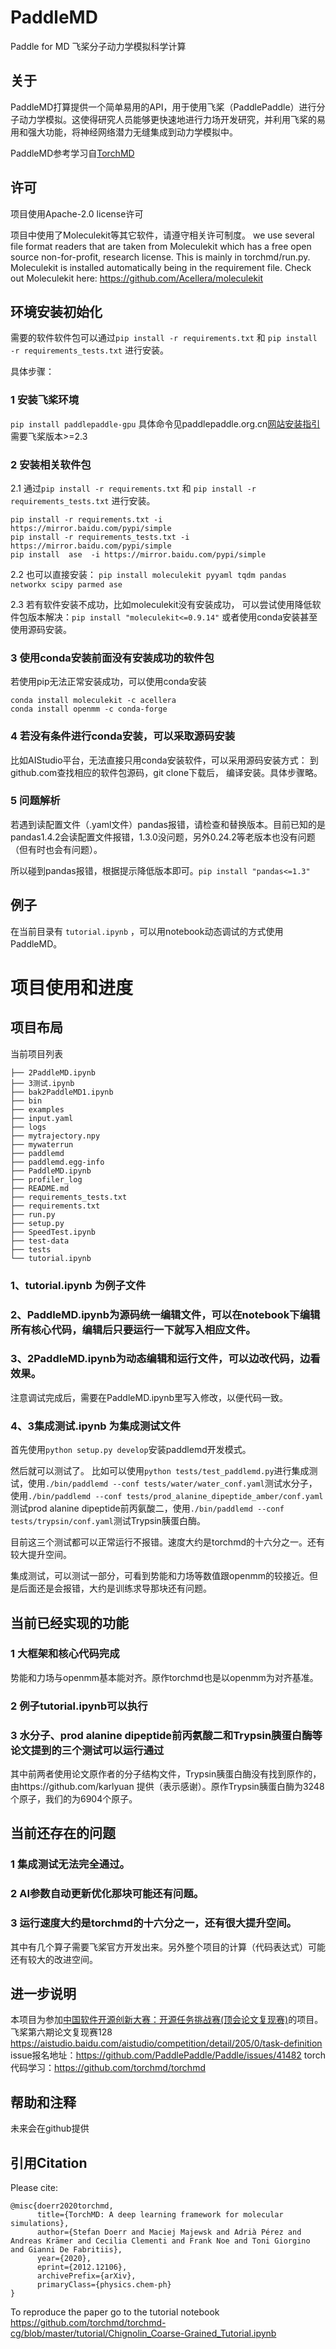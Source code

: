 # PaddleMD
Paddle for MD 飞桨分子动力学模拟科学计算
## 关于
PaddleMD打算提供一个简单易用的API，用于使用飞桨（PaddlePaddle）进行分子动力学模拟。这使得研究人员能够更快速地进行力场开发研究，并利用飞桨的易用和强大功能，将神经网络潜力无缝集成到动力学模拟中。

PaddleMD参考学习自[TorchMD](https://github.com/torchmd/torchmd)



## 许可

项目使用Apache-2.0 license许可

项目中使用了Moleculekit等其它软件，请遵守相关许可制度。
we use several file format readers that are taken from Moleculekit which has a free open source non-for-profit, research license. This is mainly in torchmd/run.py. Moleculekit is installed automatically being in the requirement file. Check out Moleculekit here: https://github.com/Acellera/moleculekit

## 环境安装初始化
需要的软件软件包可以通过`pip install -r requirements.txt` 和 `pip install -r requirements_tests.txt` 进行安装。

具体步骤：

### 1 安装飞桨环境
`pip install paddlepaddle-gpu`
具体命令见paddlepaddle.org.cn[网站安装指引](https://www.paddlepaddle.org.cn/install/quick?docurl=/documentation/docs/zh/guides/09_hardware_support/rocm_docs/paddle_install_cn.html)
需要飞桨版本>=2.3
### 2 安装相关软件包
2.1 通过`pip install -r requirements.txt` 和 `pip install -r requirements_tests.txt` 进行安装。
```
pip install -r requirements.txt -i https://mirror.baidu.com/pypi/simple
pip install -r requirements_tests.txt -i https://mirror.baidu.com/pypi/simple
pip install  ase  -i https://mirror.baidu.com/pypi/simple
```
2.2 也可以直接安装：
`pip install moleculekit pyyaml tqdm pandas networkx scipy parmed ase`

2.3 若有软件安装不成功，比如moleculekit没有安装成功， 可以尝试使用降低软件包版本解决：`pip install "moleculekit<=0.9.14"` 或者使用conda安装甚至使用源码安装。

### 3 使用conda安装前面没有安装成功的软件包
若使用pip无法正常安装成功，可以使用conda安装
```
conda install moleculekit -c acellera
conda install openmm -c conda-forge
```

### 4 若没有条件进行conda安装，可以采取源码安装
比如AIStudio平台，无法直接只用conda安装软件，可以采用源码安装方式：
到github.com查找相应的软件包源码，git clone下载后， 编译安装。具体步骤略。

### 5 问题解析
若遇到读配置文件（.yaml文件）pandas报错，请检查和替换版本。目前已知的是pandas1.4.2会读配置文件报错，1.3.0没问题，另外0.24.2等老版本也没有问题（但有时也会有问题）。

所以碰到pandas报错，根据提示降低版本即可。`pip install "pandas<=1.3"`

## 例子
在当前目录有 `tutorial.ipynb` ，可以用notebook动态调试的方式使用PaddleMD。

# 项目使用和进度
## 项目布局
当前项目列表
```
├── 2PaddleMD.ipynb
├── 3测试.ipynb
├── bak2PaddleMD1.ipynb
├── bin
├── examples
├── input.yaml
├── logs
├── mytrajectory.npy
├── mywaterrun
├── paddlemd
├── paddlemd.egg-info
├── PaddleMD.ipynb
├── profiler_log
├── README.md
├── requirements_tests.txt
├── requirements.txt
├── run.py
├── setup.py
├── SpeedTest.ipynb
├── test-data
├── tests
└── tutorial.ipynb
```
### 1、tutorial.ipynb 为例子文件  
### 2、PaddleMD.ipynb为源码统一编辑文件，可以在notebook下编辑所有核心代码，编辑后只要运行一下就写入相应文件。
### 3、2PaddleMD.ipynb为动态编辑和运行文件，可以边改代码，边看效果。
注意调试完成后，需要在PaddleMD.ipynb里写入修改，以便代码一致。
### 4、3集成测试.ipynb 为集成测试文件
首先使用`python setup.py develop`安装paddlemd开发模式。

然后就可以测试了。
比如可以使用`python tests/test_paddlemd.py`进行集成测试，使用`./bin/paddlemd --conf tests/water/water_conf.yaml`测试水分子，使用`./bin/paddlemd --conf tests/prod_alanine_dipeptide_amber/conf.yaml`测试prod alanine dipeptide前丙氨酸二，使用`./bin/paddlemd --conf tests/trypsin/conf.yaml`测试Trypsin胰蛋白酶。

目前这三个测试都可以正常运行不报错。速度大约是torchmd的十六分之一。还有较大提升空间。

集成测试，可以测试一部分，可看到势能和力场等数值跟openmm的较接近。但是后面还是会报错，大约是训练求导那块还有问题。

## 当前已经实现的功能
### 1 大框架和核心代码完成
势能和力场与openmm基本能对齐。原作torchmd也是以openmm为对齐基准。

### 2 例子tutorial.ipynb可以执行

### 3 水分子、prod alanine dipeptide前丙氨酸二和Trypsin胰蛋白酶等论文提到的三个测试可以运行通过
其中前两者使用论文原作者的分子结构文件，Trypsin胰蛋白酶没有找到原作的，由https://github.com/karlyuan 提供（表示感谢）。原作Trypsin胰蛋白酶为3248个原子，我们的为6904个原子。
## 当前还存在的问题
### 1 集成测试无法完全通过。

### 2 AI参数自动更新优化那块可能还有问题。

### 3 运行速度大约是torchmd的十六分之一，还有很大提升空间。
其中有几个算子需要飞桨官方开发出来。另外整个项目的计算（代码表达式）可能还有较大的改进空间。

## 进一步说明
本项目为参加[中国软件开源创新大赛：开源任务挑战赛(顶会论文复现赛)](https://aistudio.baidu.com/aistudio/competition/detail/249/0/introduction)的项目。
飞桨第六期论文复现赛128 https://aistudio.baidu.com/aistudio/competition/detail/205/0/task-definition
issue报名地址：https://github.com/PaddlePaddle/Paddle/issues/41482
torch代码学习：https://github.com/torchmd/torchmd

## 帮助和注释
未来会在github提供

## 引用Citation
Please cite:
```
@misc{doerr2020torchmd,
      title={TorchMD: A deep learning framework for molecular simulations}, 
      author={Stefan Doerr and Maciej Majewsk and Adrià Pérez and Andreas Krämer and Cecilia Clementi and Frank Noe and Toni Giorgino and Gianni De Fabritiis},
      year={2020},
      eprint={2012.12106},
      archivePrefix={arXiv},
      primaryClass={physics.chem-ph}
}
```
To reproduce the paper go to the tutorial notebook https://github.com/torchmd/torchmd-cg/blob/master/tutorial/Chignolin_Coarse-Grained_Tutorial.ipynb